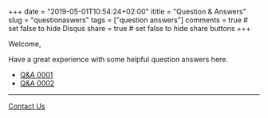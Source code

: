+++
date = "2019-05-01T10:54:24+02:00"
ititle = "Question & Answers"
slug = "questionaswers"
tags = ["question answers"]
comments = true # set false to hide Disqus
share = true    # set false to hide share buttons
+++

Welcome, 

Have a great experience with some helpful question answers here.

- [Q&A 0001](question-answer-0001/)
- [Q&A 0002](question-answer-0002/)

---

[Contact Us](/)
